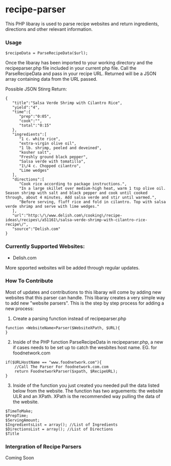 # recipe-parser
This PHP libaray is used to parse recipe websites and return ingredients, directions and other relevant information.

### Usage
```
$recipeData = ParseRecipeData($url);
```
Once the libaray has been imported to your working directory and the recipeparser.php file included in your current php file. Call the ParseRecipeData and pass in your recipe URL. Returned will be a JSON array containing data from the URL passed.

Possible JSON Stinrg Return:
```
{  
   "title":"Salsa Verde Shrimp with Cilantro Rice",
   "yield":"4",
   "time":{  
      "prep":"0:05",
      "cook":"",
      "total":"0:15"
   },
   "ingredients":[  
      "1 c. white rice",
      "extra-virgin olive oil",
      "1 lb. shrimp, peeled and deveined",
      "kosher salt",
      "Freshly ground black pepper",
      "Salsa verde with tomatillo",
      "1\/4 c. Chopped cilantro",
      "Lime wedges"
   ],
   "directions":[  
      "Cook rice according to package instructions.",
      "In a large skillet over medium-high heat, warm 1 tsp olive oil. Season shrimp with salt and black pepper and cook until cooked through, about 4 minutes. Add salsa verde and stir until warmed.",
      "Before serving, fluff rice and fold in cilantro. Top with salsa verde shrimp and serve with lime wedges."
   ],
   "url":"http:\/\/www.delish.com\/cooking\/recipe-ideas\/recipes\/a51161\/salsa-verde-shrimp-with-cilantro-rice-recipe\/",
   "source":"Delish.com"
}
```

### Currently Supported Websites:
* Delish.com

More spported websites will be added through regular updates.

### How To Contribute
Most of updates and contributions to this libaray will come by adding new websites that this parser can handle. This libaray creates a very simple way to add new "website parsers". This is the step by step process for adding a new process:

1. Create a parsing function instead of recipeparser.php

  ```
  function <WebsiteName>Parser($WebsiteXPath, $URL){
  }
  ```
2. Inside of the PHP function ParseRecipeData in recipeparser.php, a new if cases needs to be set up to catch the wesbites host name. EG. for foodnetwork.com

  ```
  if($URLHostName == "www.foodnetwork.com"){
      //Call The Parser For foodnetwork.com.com
      return FoodnetworkParser($xpath, $RecipeURL);
  }
  ```
  
3. Inside of the function you just created you needed pull the data listed below from the website. The function has two arguements: the website ULR and an XPath. XPath is the recommended way pulling the data of the website. 

  ```
  $TimeToMake;
  $PrepTime;
  $ServingAmount; 
  $IngredientsList = array(); //List of Ingredients
  $DirectionsList = array(); //List of Directions
  $Title
  ```
  
### Intergration of Recipe Parsers
Coming Soon

